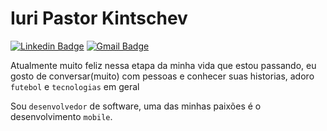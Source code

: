 # Iuri Pastor Kintschev

[![Linkedin Badge](https://img.shields.io/badge/-Iuri%20Kintschev-4682b4?style=flat-square&logo=Linkedin&logoColor=white&link=https://www.linkedin.com/in/iuri-kintschev/)](https://www.linkedin.com/in/iuri-kintschev/) 
[![Gmail Badge](https://img.shields.io/badge/-jtc.iuri07@gmail.com-f75175?style=flat-square&logo=Gmail&logoColor=white&link=mailto:jtc.iuri07@gmail.com)](mailto:jtc.iuri07@gmail.com)

Atualmente muito feliz nessa etapa da minha vida que estou passando,
eu gosto de conversar(muito) com pessoas e conhecer suas historias, adoro `futebol`
e `tecnologias` em geral

Sou `desenvolvedor` de software, uma das minhas paixões é o desenvolvimento `mobile`.
